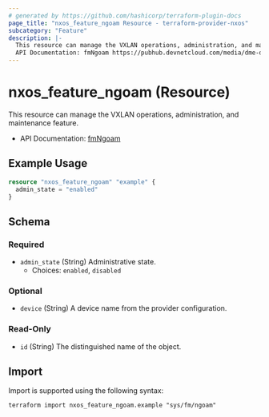 ```yaml
---
# generated by https://github.com/hashicorp/terraform-plugin-docs
page_title: "nxos_feature_ngoam Resource - terraform-provider-nxos"
subcategory: "Feature"
description: |-
  This resource can manage the VXLAN operations, administration, and maintenance feature.
  API Documentation: fmNgoam https://pubhub.devnetcloud.com/media/dme-docs-10-2-2/docs/Feature%20Management/fm:Ngoam/
---
```


# nxos_feature_ngoam (Resource)

This resource can manage the VXLAN operations, administration, and maintenance feature.

- API Documentation: [fmNgoam](https://pubhub.devnetcloud.com/media/dme-docs-10-2-2/docs/Feature%20Management/fm:Ngoam/)

## Example Usage

```terraform
resource "nxos_feature_ngoam" "example" {
  admin_state = "enabled"
}
```

<!-- schema generated by tfplugindocs -->
## Schema

### Required

- `admin_state` (String) Administrative state.
  - Choices: `enabled`, `disabled`

### Optional

- `device` (String) A device name from the provider configuration.

### Read-Only

- `id` (String) The distinguished name of the object.

## Import

Import is supported using the following syntax:

```shell
terraform import nxos_feature_ngoam.example "sys/fm/ngoam"
```

